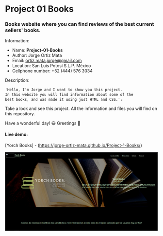 
# Project 01 Books
### Books website where you can find reviews of the best current sellers' books.

Information:

- Name: **Project-01-Books**
- Author: Jorge Ortiz Mata
- Email: ortiz.mata.jorge@gmail.com
- Location: San Luis Potosí S.L.P. México
- Cellphone number: +52 (444) 576 3034

Description: 

	'Hello, I'm Jorge and I want to show you this project. 
  	In this website you will find information about some of the
  	best books, and was made it using just HTML and CSS.';
   
Take a look and see this project. All the information and files you
will find on this repository.

Have a wonderful day! :smiley:
Greetings :love_you_gesture:

#### Live demo:

[Yorch Books] - (https://jorge-ortiz-mata.github.io/Project-1-Books/)

![](Images_3/ImageWebSite.PNG)
